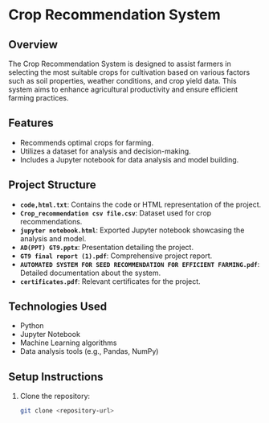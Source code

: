 # Crop Recommendation System

## Overview
The Crop Recommendation System is designed to assist farmers in selecting the most suitable crops for cultivation based on various factors such as soil properties, weather conditions, and crop yield data. This system aims to enhance agricultural productivity and ensure efficient farming practices.

## Features
- Recommends optimal crops for farming.
- Utilizes a dataset for analysis and decision-making.
- Includes a Jupyter notebook for data analysis and model building.

## Project Structure
- **`code,html.txt`**: Contains the code or HTML representation of the project.
- **`Crop_recommendation csv file.csv`**: Dataset used for crop recommendations.
- **`jupyter notebook.html`**: Exported Jupyter notebook showcasing the analysis and model.
- **`AD(PPT) GT9.pptx`**: Presentation detailing the project.
- **`GT9 final report (1).pdf`**: Comprehensive project report.
- **`AUTOMATED SYSTEM FOR SEED RECOMMENDATION FOR EFFICIENT FARMING.pdf`**: Detailed documentation about the system.
- **`certificates.pdf`**: Relevant certificates for the project.

## Technologies Used
- Python
- Jupyter Notebook
- Machine Learning algorithms
- Data analysis tools (e.g., Pandas, NumPy)

## Setup Instructions
1. Clone the repository:
   ```bash
   git clone <repository-url>
